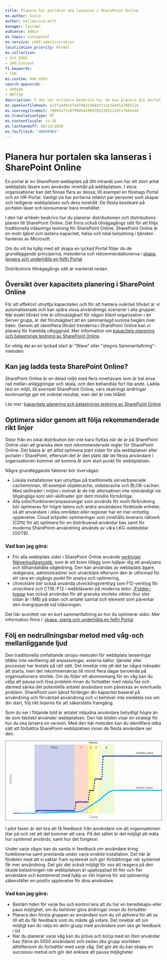 ```yaml
---
title: Planera hur portalen ska lanseras i SharePoint Online
ms.author: kvice
author: kelleyvice-msft
manager: laurawi
audience: Admin
ms.topic: conceptual
ms.service: o365-administration
localization_priority: Normal
ms.collection:
- Ent_O365
- SPO_Content
f1.keywords:
- CSH
ms.custom: Adm_O365
search.appverid:
- SPO160
- MET150
description: I den här artikeln beskrivs hur du kan planera din portal start i SharePoint Online och vilka åtgärder som ska vidtas för en lyckad start
ms.openlocfilehash: e22fa4d9cbfed79841d844f111e3eb91a708512e
ms.sourcegitcommit: 79065e72c0799064e9055022393113dfcf40eb4b
ms.translationtype: MT
ms.contentlocale: sv-SE
ms.lasthandoff: 08/14/2020
ms.locfileid: "46694901"
---
```

# <a name="planning-your-portal-launch-roll-out-plan-in-sharepoint-online"></a>Planera hur portalen ska lanseras i SharePoint Online

En portal är en SharePoint-webbplats på ditt intranät som har ett stort antal webbplats läsare som använder innehåll på webbplatsen. I stora organisationer kan det finnas flera av dessa; till exempel en företags Portal och en HR-Portal. Vanligt vis har portarna relativt par personer som skapar och redigerar webbplatsen och dess innehåll. De flesta besökare på portalen läser och konsumerar bara innehållet.

I den här artikeln beskrivs hur du planerar distributionen och distributions planen till SharePoint Online. Det finns också tillvägagångs sätt för att följa traditionella inläsnings testning för SharePoint Online. SharePoint Online är en moln tjänst och lastens kapacitet, hälsa och total belastning i tjänsten hanteras av Microsoft.

Om du vill ha hjälp med att skapa en lyckad Portal följer du de grundläggande principerna, metoderna och rekommendationerna i [skapa, lansera och underhålla en felfri Portal](https://go.microsoft.com/fwlink/?linkid=2105838) 

Distributions tillvägagångs sätt är markerat nedan.

## <a name="overview-of-capacity-planning-in-sharepoint-online"></a>Översikt över kapacitets planering i SharePoint Online
För att effektivt utnyttja kapaciteten och för att hantera oväntad tillväxt är vi automatiserade och kan spåra vissa användnings scenarier i alla grupper. När exakt tillväxt inte är oförutsägbart för någon klient organisation i en Server grupp, är det förutsägbart att en sammanlagd summa begärs över tiden. Genom att identifiera tillväxt trenderna i SharePoint Online kan vi planera för framtida utbyggnad. Mer information om [kapacitets planering och belastnings testning av SharePoint Online](capacity-planning-and-load-testing-sharepoint-online.md).

En viktig del av en lyckad start är "Wave" eller "stegvis Sammanfattning"-metoden. 

## <a name="can-i-load-test-sharepoint-online"></a>Kan jag ladda testa SharePoint Online?
SharePoint Online är en delad miljö med flera innehavare som är bal anse rad mellan anläggningar och skala, och den behandlas fort löp ande. Ladda test en miljö, till exempel SharePoint Online, vars skalnings ändringar kontinuerligt ger ett oväntat resultat, men det är inte tillåtet. 

Läs mer:  [kapacitets planering och belastnings testning av SharePoint Online](capacity-planning-and-load-testing-sharepoint-online.md)

## <a name="optimize-pages-by-following-recommended-guidelines"></a>Optimera sidor genom att följa rekommenderade rikt linjer
Sidor från en lokal distribution bör inte bara flyttas när de är på SharePoint Online utan att granska dem mot rekommenderade regler för SharePoint Online. Det bästa är att alltid optimera start sidan för alla webbplatser eller portaler i SharePoint, eftersom det är den plats där de flesta användare i organisationen kommer att komma åt som start punkt för webbplatsen.

Några grundläggande faktorer bör övervägas:
- Lokala installationer kan utnyttjas på traditionella serverbaserade cacheminnen, till exempel objektcache, utdatacache och BLOB-cachen. Med skillnader i miljön i molnet är de här alternativen inte nödvändigt vis tillgängliga som skir-skillnader gör dem mindre förmånliga.
- Alla sidor/funktioner/anpassningar som används för moln förbrukning bör optimeras för högre latens och andra användares fördelade enheter, så att användare i olika områden eller regioner har en mer enhetlig upplevelse. Cloud erbjuder optimeringar som innehålls leverans nätverk (CDN) för att optimera för en distribuerad användar bas samt för moderna SharePoint-användning används av våra LKG-webbdelar (OOTB).

### <a name="what-to-do"></a>Vad kan jag göra:
 - För alla webbplats sidor i SharePoint Online används [verktyget Nätverksdiagnostik](https://aka.ms/perftool), som är ett krom tillägg som hjälper dig att analysera och tillhandahålla vägledning. Den kan användas av webbplats ägare, redigerare, administratörer och utvecklare eftersom den är utformad för att vara en utgångs punkt för analys och optimering.
 - Utvecklare bör också använda utvecklingsverktyg som F12-verktyg för utvecklare och CTRL-F12 i webbläsaren på moderna sidor. [/Fiddler-loggar](https://www.telerik.com/download/fiddler) kan också användas för att granska storleks vikten (hur stor sidan är i MB) på sidan och antalet samtal och element som påverkar den övergripande sid inläsningen. 

Det här avsnittet var en kort sammanfattning av hur du optimerar sidor.  Mer information finns i:  [skapa, starta och underhålla en felfri Portal](https://go.microsoft.com/fwlink/?linkid=2105838).

## <a name="follow-a-wave--phased-roll-out-approach"></a>Följ en nedrullningsbar metod med våg-och mellanliggande ljud
Den traditionella omfattande utrops-metoden för webbplats lanseringar tillåter inte verifiering att anpassningar, externa källor, tjänster eller processer har testats på rätt sätt. Det innebär inte att det tar några månader att starta, men det rekommenderas till minst flera dagar beroende på organisationens storlek. Om du följer ett abonnemang för en våg kan du välja att pausa och lösa problem innan du fortsätter med nästa fas och därmed sänka det potentiella antalet användare som påverkas av eventuella problem. SharePoint som tjänst förlänger din kapacitet baserat på användning och förväntad användning och vi behöver inte meddela oss om din start, följ rikt linjerna för att säkerställa framgång.
  
Som du ser i följande bild är antalet inbjudna användare betydligt högre än de som faktiskt använder webbplatsen. Den här bilden visar en strategi för hur du ska lansera en version. Med den här metoden kan du identifiera olika sätt att förbättra SharePoint-webbplatsen innan de flesta användare ser den.
  
![Diagram som visar inbjudna och aktiva användare](../media/0bc14a20-9420-4986-b9b9-fbcd2c6e0fb9.png)
  
I pilot fasen är det bra att få feedback från användare om att organisationen litar på och vet att det kommer att vara. På det sättet är det möjligt att mäta hur systemet används, samt hur det fungerar.
  
Under varje vågor kan du samla in feedback om användare kring funktionerna samt prestanda under varje enskild installation. Det här är fördelen med att vi saktar fram systemet och gör förbättringar när systemet får mer användning. Det gör det också möjligt för oss att reagera på den ökade belastningen när webbplatsen är uppkopplad till fler och fler användare och kombinerat med hjälp av rikt linjerna för sid optimering säkerställer en positiv upplevelse för dina användare.

### <a name="what-to-do"></a>Vad kan jag göra:
- Bestäm tiden för varje fas och kontrol lera att du har en beredskaps-eller paus möjlighet, om du behöver göra ändringar innan du fortsätter
- Planera den första gruppen av användare som du vill aktivera för att se till att du får feedback som du måste gå vidare. Det innebär att om möjligt kan du välja en aktiv grupp med användare som ska ge feedback i tid
- När du planerar varje våg kan du pröva och börja med en liten användar bas (färre än 5000 användare) och sedan öka grupp storleken allteftersom du fortsätter med varje våg. Det gör att du kan skapa en successiv metod och gör det enklare att pausa möjligheter.

